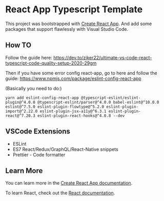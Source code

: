 # React App Typescript Template

This project was bootstrapped with [Create React App](https://github.com/facebook/create-react-app).
And add some packages that support flawlessly with Visual Studio Code.

## How TO

Follow the guide here:
https://dev.to/ziker22/ultimate-vs-code-react-typescript-code-quality-setup-2020-29gm

Then if you have some error config react-app, go to here and follow the guide:
https://www.npmjs.com/package/eslint-config-react-app

(Basically you need to do:)
```
yarn add eslint-config-react-app @typescript-eslint/eslint-plugin@^4.0.0 @typescript-eslint/parser@^4.0.0 babel-eslint@^10.0.0 eslint@^7.5.0 eslint-plugin-flowtype@^5.2.0 eslint-plugin-import@^2.22.0 eslint-plugin-jsx-a11y@^6.3.1 eslint-plugin-react@^7.20.3 eslint-plugin-react-hooks@^4.0.8 --dev
```

## VSCode Extensions
- ESLint
- ES7 React/Redux/GraphQL/React-Native snippets
- Prettier - Code formatter

## Learn More

You can learn more in the [Create React App documentation](https://facebook.github.io/create-react-app/docs/getting-started).

To learn React, check out the [React documentation](https://reactjs.org/).
